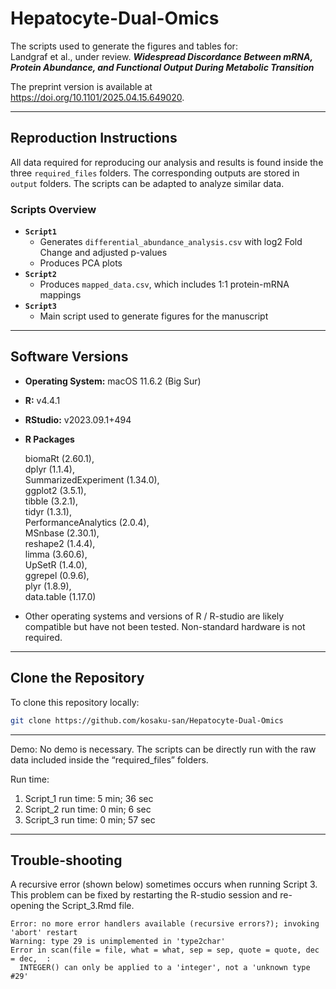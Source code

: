 # Hepatocyte-Dual-Omics

The scripts used to generate the figures and tables for:\
Landgraf et al., under review.
***Widespread Discordance Between mRNA, Protein Abundance, and Functional Output During Metabolic Transition***

The preprint version is available at https://doi.org/10.1101/2025.04.15.649020.

------------------------------------------------------------------------

## Reproduction Instructions

All data required for reproducing our analysis and results is found inside the three `required_files` folders. The corresponding outputs are stored in `output` folders. The scripts can be adapted to analyze similar data.

### Scripts Overview

-   **`Script1`**
    -   Generates `differential_abundance_analysis.csv` with log2 Fold Change and adjusted p-values
    -   Produces PCA plots
-   **`Script2`**
    -   Produces `mapped_data.csv`, which includes 1:1 protein-mRNA mappings
-   **`Script3`**
    -   Main script used to generate figures for the manuscript
------------------------------------------------------------------------

## Software Versions

-   **Operating System:** macOS 11.6.2 (Big Sur)

-   **R:** v4.4.1

-   **RStudio:** v2023.09.1+494

-   **R Packages**

    biomaRt (2.60.1),\
    dplyr (1.1.4),\
    SummarizedExperiment (1.34.0),\
    ggplot2 (3.5.1),\
    tibble (3.2.1),\
    tidyr (1.3.1),\
    PerformanceAnalytics (2.0.4),\
    MSnbase (2.30.1),\
    reshape2 (1.4.4),\
    limma (3.60.6),\
    UpSetR (1.4.0),\
    ggrepel (0.9.6),\
    plyr (1.8.9),\
    data.table (1.17.0)

-   Other operating systems and versions of R / R-studio are likely compatible but have not been tested. Non-standard hardware is not required.

------------------------------------------------------------------------

## Clone the Repository

To clone this repository locally:

``` bash
git clone https://github.com/kosaku-san/Hepatocyte-Dual-Omics
```

------------------------------------------------------------------------

Demo:
No demo is necessary. The scripts can be directly run with the raw data included inside the “required_files” folders. 

Run time: 
1. Script_1 run time: 5 min; 36 sec 
2. Script_2 run time: 0 min; 6 sec
3. Script_3 run time: 0 min; 57 sec

------------------------------------------------------------------------

## Trouble-shooting

A recursive error (shown below) sometimes occurs when running Script 3. This problem can be fixed by restarting the R-studio session and re-opening the Script_3.Rmd file. 

```
Error: no more error handlers available (recursive errors?); invoking 'abort' restart
Warning: type 29 is unimplemented in 'type2char'
Error in scan(file = file, what = what, sep = sep, quote = quote, dec = dec,  : 
  INTEGER() can only be applied to a 'integer', not a 'unknown type #29'
```

